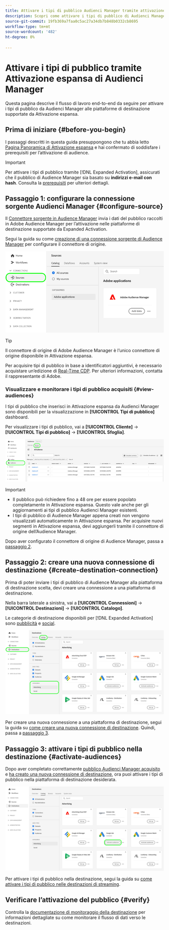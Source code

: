 ```yaml
---
title: Attivare i tipi di pubblico Audienci Manager tramite attivazione espansa
description: Scopri come attivare i tipi di pubblico di Audienci Manager nelle destinazioni social e pubblicitarie tramite Audienci Manager Expanded Activation.
source-git-commit: 19fb369a7faa0c5ac27a34db7b848b0332cb8695
workflow-type: tm+mt
source-wordcount: '482'
ht-degree: 0%

---
```



# Attivare i tipi di pubblico tramite Attivazione espansa di Audienci Manager

Questa pagina descrive il flusso di lavoro end-to-end da seguire per attivare i tipi di pubblico da Audienci Manager alle piattaforme di destinazione supportate da Attivazione espansa.

## Prima di iniziare {#before-you-begin}

I passaggi descritti in questa guida presuppongono che tu abbia letto [Pagina Panoramica di Attivazione espansa](overview.md) e hai confermato di soddisfare i prerequisiti per l’attivazione di audience.

>[!IMPORTANT]
>
>Per attivare i tipi di pubblico tramite [!DNL Expanded Activation], assicurati che il pubblico di Audience Manager sia basato su **indirizzi e-mail con hash**. Consulta la [prerequisiti](overview.md#prerequisites) per ulteriori dettagli.

## Passaggio 1: configurare la connessione sorgente Audienci Manager {#configure-source}

Il [Connettore sorgente in Audience Manager](../sources/connectors/adobe-applications/audience-manager.md) invia i dati del pubblico raccolti in Adobe Audience Manager per l’attivazione nelle piattaforme di destinazione supportate da Expanded Activation.

Segui la guida su come [creazione di una connessione sorgente di Audience Manager](../sources/tutorials/ui/create/adobe-applications/audience-manager.md) per configurare il connettore di origine.

![Immagine dell’interfaccia utente di Platform che mostra la scheda Sources (Sorgenti) con la connessione sorgente di Audience Manager.](assets/sources-tab.png)

>[!TIP]
>
>Il connettore di origine di Adobe Audience Manager è l’unico connettore di origine disponibile in Attivazione espansa.
>
>Per acquisire tipi di pubblico in base a identificatori aggiuntivi, è necessario acquistare un’edizione di [Real-Time CDP](../rtcdp/overview.md). Per ulteriori informazioni, contatta il rappresentante di Adobe.

### Visualizzare e monitorare i tipi di pubblico acquisiti {#view-audiences}

I tipi di pubblico che inserisci in Attivazione espansa da Audienci Manager sono disponibili per la visualizzazione in **[!UICONTROL Tipi di pubblico]** dashboard.

Per visualizzare i tipi di pubblico, vai a **[!UICONTROL Cliente]** -> **[!UICONTROL Tipi di pubblico]** -> **[!UICONTROL Sfoglia]**.

![Immagine dell’interfaccia utente di Platform che mostra la pagina Tipi di pubblico.](assets/audiences-browse.png)

>[!IMPORTANT]
>
>* Il pubblico può richiedere fino a 48 ore per essere popolato completamente in Attivazione espansa. Questo vale anche per gli aggiornamenti ai tipi di pubblico Audienci Manager esistenti.
>* I tipi di pubblico di Audience Manager appena creati non vengono visualizzati automaticamente in Attivazione espansa. Per acquisire nuovi segmenti in Attivazione espansa, devi aggiungerli tramite il connettore di origine dell’Audience Manager.

Dopo aver configurato il connettore di origine di Audience Manager, passa a [passaggio 2](#create-destination-connection).

## Passaggio 2: creare una nuova connessione di destinazione {#create-destination-connection}

Prima di poter inviare i tipi di pubblico di Audience Manager alla piattaforma di destinazione scelta, devi creare una connessione a una piattaforma di destinazione.

Nella barra laterale a sinistra, vai a **[!UICONTROL Connessioni]** -> **[!UICONTROL Destinazioni]** -> **[!UICONTROL Catalogo]**.

Le categorie di destinazione disponibili per [!DNL Expanded Activation] sono [pubblicità](../destinations/catalog/advertising/overview.md) e [social](../destinations/catalog/social/overview.md).

![Immagine dell’interfaccia utente di Platform che mostra il catalogo di destinazione per l’attivazione espansa.](assets/destination-catalog.png)

Per creare una nuova connessione a una piattaforma di destinazione, segui la guida su [come creare una nuova connessione di destinazione](../destinations/ui/connect-destination.md). Quindi, passa a [passaggio 3](#activate-audiences).

## Passaggio 3: attivare i tipi di pubblico nella destinazione {#activate-audiences}

Dopo aver completato correttamente [pubblico Audienci Manager acquisito](#configure-source) e [ha creato una nuova connessione di destinazione](#create-destination-connection), ora puoi attivare i tipi di pubblico nella piattaforma di destinazione desiderata.

![Immagine dell’interfaccia utente di Platform che mostra il catalogo di destinazione per l’attivazione espansa.](assets/activate-audiences.png)

Per attivare i tipi di pubblico nella destinazione, segui la guida su [come attivare i tipi di pubblico nelle destinazioni di streaming](../destinations/ui/activate-segment-streaming-destinations.md).

## Verificare l’attivazione del pubblico {#verify}

Controlla la [documentazione di monitoraggio della destinazione](../dataflows/ui/monitor-destinations.md) per informazioni dettagliate su come monitorare il flusso di dati verso le destinazioni.
